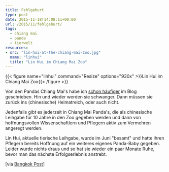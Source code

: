 ```yaml
---
title: Fehlgeburt
type: post
date: 2015-11-18T14:08:11+00:00
url: /2015/11/fehlgeburt/
tags:
  - chiang mai
  - panda
  - tierwelt
resources:
- src: "lin-hui-at-the-chiang-mai-zoo.jpg"
  name: "linhui"
  title: "Lin Hui im Chiang Mai Zoo"
---
```


{{< figure name="linhui" command="Resize" options="930x" >}}Lin Hui im Chiang Mai Zoo{{< /figure >}}

Von den Pandas Chiang Mai's habe ich [schon häufiger][1] im Blog geschrieben. Hin und wieder werden sie schwanger. Dann müssen sie zurück ins (chinesische) Heimatreich, oder auch nicht.

Jedenfalls gibt es jederzeit in Chiang Mai Panda's, die als chinesische Leihgabe für 10 Jahre in den Zoo gegeben werden und dann von hoffnungsvollen Wissenschaftlern und Pflegern aktiv zum Vermehren angeregt werden.

Lin Hui, aktuelle tierische Leihgabe, wurde im Juni "besamt" und hatte ihren Pflegern bereits Hoffnung auf ein weiteres eigenes Panda-Baby gegeben. Leider wurde nichts draus und so hat sie wieder ein paar Monate Ruhe, bevor man das nächste Erfolgserlebnis anstrebt.

\[via [Bangkok Post][2]]

[1]: /tags/panda/

[2]: http://www.bangkokpost.com/news/general/768072/panda-lin-hui-has-another-miscarriage
